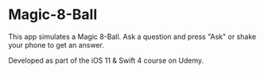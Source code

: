 # Magic-8-Ball
This app simulates a Magic 8-Ball.
Ask a question and press "Ask" or shake your phone to get an answer.

Developed as part of the iOS 11 & Swift 4 course on Udemy.
